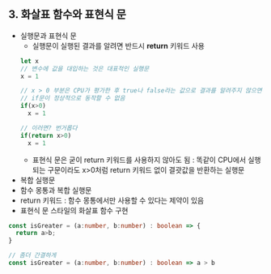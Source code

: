 ## 3. 화살표 함수와 표현식 문
   - 실행문과 표현식 문
      - 실행문이 실행된 결과를 알려면 반드시 <b>return</b> 키워드 사용
      ```typescript
      let x
      // 변수에 값을 대입하는 것은 대표적인 실행문
      x = 1
     
      // x > 0 부분은 CPU가 평가한 후 true나 false라는 값으로 결과를 알려주지 않으면 
      // if문이 정상적으로 동작할 수 없음
      if(x>0)
        x = 1
     
     // 이러면? 번거롭다
     if(return x>0)
        x = 1
      ```
      - 표현식 문은 굳이 return 키워드를 사용하지 않아도 됨 : 똑같이 CPU에서 실행되는 구문이라도 x>0처럼 return 키워드 없이 결괏값을 반환하는 실행문
   - 복합 실행문
   - 함수 몽통과 복합 실행문
   - return 키워드 : 함수 몽통에서만 사용할 수 있다는 제약이 있음
   - 표현식 문 스타일의 화살표 함수 구현
   ```typescript
   const isGreater = (a:number, b:number) : boolean => {
     return a>b;
   }

   // 좀더 간결하게
   const isGreater = (a:number, b:number) : boolean => a > b
   ```
